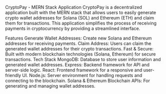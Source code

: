 CryptoPay - MERN Stack Application
CryptoPay is a decentralized application built with the MERN stack that allows users to easily generate crypto wallet addresses for Solana (SOL) and Ethereum (ETH) and claim them for transactions. This application simplifies the process of receiving payments in cryptocurrency by providing a streamlined interface.

Features
Generate Wallet Addresses: Create new Solana and Ethereum addresses for receiving payments.
Claim Address: Users can claim the generated wallet addresses for their crypto transactions.
Fast & Secure: Built with modern blockchain technologies (Solana, Ethereum) for secure transactions.
Tech Stack
MongoDB: Database to store user information and generated wallet addresses.
Express: Backend framework for API and server-side logic.
React: Frontend framework for a responsive and user-friendly UI.
Node.js: Server environment for handling requests and connecting to the blockchain.
Solana & Ethereum Blockchain APIs: For generating and managing wallet addresses.
